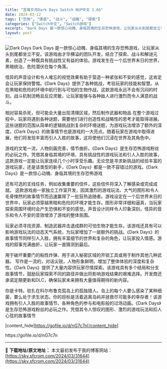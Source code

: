 ```yaml
---
title: "苦难岁月Dark Days Switch NSP中文 1.6G"
date: 2024-03-12
tags: ["恐怖", "情感", "战斗", "战略", "探索"]
categories: ["Switch中文", "Switch游戏"]
excerpt: "Dark Days 是一款惊心动魄、身临其境的生存恐怖游戏，让玩家从头到尾都坐立不安。该游戏由才华横溢的团队开发，结合​​了探索、战斗和解谜元素，创造了一种既具有挑战性又有益的体验。游戏发生在一个后世界末日的世界，黑暗统治，危险潜伏在每个角落。 怪异的声音设计和令人难忘的视觉效果有助于营造一种紧张和&hellip;"
layout: post
---
```


<img class="aligncenter" src="https://sky.sfcrom.com/wp-content/uploads/2024/03/20240329101507-42daa.jpeg" alt="Dark Days" />
Dark Days 是一款惊心动魄、身临其境的生存恐怖游戏，让玩家从头到尾都坐立不安。该游戏由才华横溢的团队开发，结合​​了探索、战斗和解谜元素，创造了一种既具有挑战性又有益的体验。游戏发生在一个后世界末日的世界，黑暗统治，危险潜伏在每个角落。

怪异的声音设计和令人难忘的视觉效果有助于营造一种紧张和不安的感觉，这肯定会让玩家保持警惕。《Dark Days》提供了各种挑战，考验玩家的技能和智慧。从在黑暗和危险的环境中航行到与可怕的生物作战，这款游戏永远不会有沉闷的时刻。战斗机制流畅且反应灵敏，让玩家能够与各种敌人进行激烈而令人满意的战斗。

相对容易杀死，但可能会大量出现清理区域，然后制作武器和物品
在整个游戏过程中，玩家将遇到各种谜题，需要他们进行创造性和战略性的思考才能取得进展。这些谜题的范围从简单的逻辑挑战到复杂的环境谜题，为游戏玩法增添了额外的深度。《Dark Days》的故事情节也是游戏的一大亮点。随着玩家在游戏中取得进展，他们将发现丰富而引人入胜的故事，这将使他们沉浸在世界及其角色中。

游戏的文笔一流，人物刻画完善，情节曲折。《Dark Days》是生存恐怖游戏粉丝的必玩之作。凭借其身临其境的环境、具有挑战性的游戏玩法和引人入胜的故事，这款游戏一定能让玩家连续几个小时享受乐趣。无论您是寻求新挑战的经验丰富的游戏玩家，还是该类型的新手，《Dark Days》都是一款不容错过的游戏。《Dark Days》是一款惊心动魄、身临其境的生存恐怖游戏

还有可选的支线任务，例如收集重要的信件，这些信件将深入了解感染或完成成就。
这款游戏由一家独立工作室开发，因其激烈的游戏玩法、大气的图形和令人毛骨悚然的故事情节而迅速赢得了一批狂热追随者。游戏设定在一个后世界末日的世界中，玩家必须穿越黑暗和危险的环境才能生存。图形非常详细和逼真，当玩家探索周围环境时会产生恐惧和不安的感觉。声音设计同样令人印象深刻，怪异的音乐和令人不安的音效增添了游戏的整体氛围。

玩家必须寻找资源、制造武器并击退成群的可怕生物才能生存。该游戏还具有可以影响游戏玩法的动态天气系统，为玩家增加了一层额外的挑战。《Dark Days》的故事情节同样引人入胜，拥有丰富细节的世界和复杂的角色，让玩家投入情感。游戏的叙事充满曲折，让玩家一直猜测到最后。

用于破坏重要门的粘性炸弹、用于进入秘密区域的开锁工具或用于制作其他几种武器。
写作是一流的，对话尖锐，人物形象鲜明，增加了整体体验的深度和复杂性。《Dark Days》提供了大量内容供玩家尽情探索。该游戏具有多个结局和分支故事情节，鼓励玩家探索不同的路径并做出将影响游戏结果的艰难选择。开发商还承诺定期更新和DLC，确保玩家未来拥有大量值得期待的新内容。

你是卡特。驻扎在科尔布鲁克孤岛上的孤独猎人。岛上的每个人要么感染了某种细菌，要么处于求生状态。你的目标是活着逃离岛屿并拯救尽可能多的幸存者！该游戏拥有引人入胜的故事情节、各种角色的参与和电影般的过场动画。《Dark Days》是生存恐怖游戏粉丝的必玩之作。凭借其令人惊叹的图形、激烈的游戏玩法和扣人心弦的故事情节

[content_hide]https://gofile.io/d/nG7c7n[/content_hide]

<!--wechatfans start-->https://gofile.io/d/nG7c7n<!--wechatfans end-->

---
📖 **下载地址/原文地址：** 本文最初发布于我的博客网站：[https://sky.sfcrom.com/2024/03/31644](https://sky.sfcrom.com/2024/03/31644)
